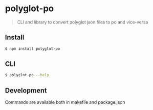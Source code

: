 # polyglot-po

> CLI and library to convert polyglot json files to po and vice-versa

## Install

```bash
$ npm install polyglot-po
```

## CLI

```bash
$ polyglot-po --help
```

## Development

Commands are available both in makefile and package.json
